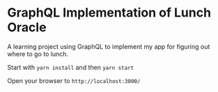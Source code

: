 # GraphQL Implementation of Lunch Oracle
A learning project using GraphQL to implement my app for figuring out where to go to lunch.

Start with `yarn install` and then `yarn start`

Open your browser to `http://localhost:3000/`
